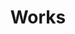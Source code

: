 ---
title: "Works"
permalink: /works/
layout: works
classes: wide
author_profile: true
entries_layout: grid
---
